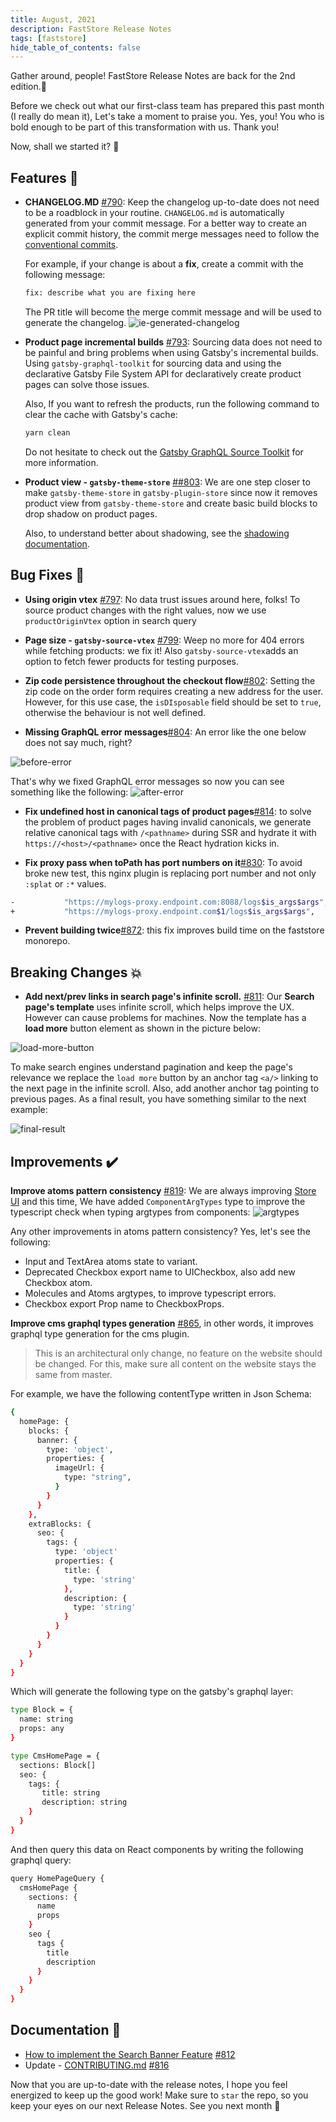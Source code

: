 ```yaml
---
title: August, 2021
description: FastStore Release Notes
tags: [faststore]
hide_table_of_contents: false
---
```


Gather around, people! FastStore Release Notes are back for the 2nd edition.🎊

Before we check out what our first-class team has prepared this past month (I really do mean it), Let's take a moment to praise you. Yes, you! You who is bold enough to be part of this transformation with us. Thank you!  

Now, shall we started it?  🚀

<!--truncate-->


## Features 🚀
- **CHANGELOG.MD** [#790](https://github.com/vtex/faststore/pull/790): Keep the changelog up-to-date  does not need to be a roadblock in your routine. `CHANGELOG.md` is automatically generated from your commit message. For a better way to create an explicit commit history, the commit merge messages need to follow the [conventional commits](https://www.conventionalcommits.org/en/v1.0.0/).

    For example, if your change is about a **fix**, create a commit with the following message:
    ```sh
    fix: describe what you are fixing here
    ```
    The PR title will become the merge commit message and will be used to generate the changelog.
    ![ie-generated-changelog](https://user-images.githubusercontent.com/1753396/123467151-8f56bf80-d5c6-11eb-9bec-acb305b09ac4.png)


- **Product page incremental builds** [#793](https://github.com/vtex/faststore/pull/793): Sourcing data does not need to be painful and bring problems when using Gatsby's incremental builds. Using `gatsby-graphql-toolkit` for sourcing data and using the declarative Gatsby File System API for declaratively create product pages can solve those issues. 

    Also, If you want to refresh the products, run the following command to clear the cache with Gatsby's cache:

    ```sh
    yarn clean

    ```
    Do not hesitate to check out the [Gatsby GraphQL Source Toolkit](https://github.com/gatsbyjs/gatsby-graphql-toolkit#gatsby-graphql-source-toolkit) for more information.

- **Product view - `gatsby-theme-store`** [##803](https://github.com/vtex/faststore/pull/803): We are one step closer to make `gatsby-theme-store` in `gatsby-plugin-store` since now it removes product view from `gatsby-theme-store` and create basic build blocks to drop shadow on product pages.

    Also, to understand better about shadowing, see the [shadowing documentation](https://github.com/vtex/faststore/blob/master/docs/shadowing.md).
   


## Bug Fixes 🐛

- **Using origin vtex** [#797](https://github.com/vtex/faststore/pull/797): No data trust issues around here, folks! To source product changes with the right values, now we use `productOriginVtex` option in search query 

- **Page size - `gatsby-source-vtex`** [#799](hhttps://github.com/vtex/faststore/pull/799): Weep no more for 404 errors while fetching products: we fix it! Also `gatsby-source-vtex`adds an option to fetch fewer products for testing purposes. 

- **Zip code persistence throughout the checkout flow**[#802](https://github.com/vtex/faststore/pull/802): Setting the zip code on the order form requires creating a new address for the user. However, for this use case, the `isDIsposable` field should be set to `true`, otherwise the behaviour is not well defined.

- **Missing GraphQL error messages**[#804](https://github.com/vtex/faststore/pull/804): An error like the one below does not say much, right? 

![before-error](https://user-images.githubusercontent.com/5691711/124333423-88055800-db6a-11eb-9e5c-f6bfe43a1e8a.png)

That's why we fixed GraphQL error messages so now you can see something like the following:
![after-error](https://user-images.githubusercontent.com/5691711/124333427-8d62a280-db6a-11eb-94a1-b32c83567605.png)

- **Fix undefined host in canonical tags of product pages**[#814](https://github.com/vtex/faststore/pull/814): to solve the problem of product pages having invalid canonicals, we generate relative canonical tags with `/<pathname>` during SSR and hydrate it with `https://<host>/<pathname>` once the React hydration kicks in.

- **Fix proxy pass when toPath has port numbers on it**[#830](https://github.com/vtex/faststore/pull/830): To avoid broke new test, this nginx plugin is replacing port number and not only `:splat` or `:*` values.

```sh
-           "https://mylogs-proxy.endpoint.com:8088/logs$is_args$args",
+           "https://mylogs-proxy.endpoint.com$1/logs$is_args$args",

```

- **Prevent building twice**[#872](https://github.com/vtex/faststore/pull/872): this fix improves build time on the faststore monorepo.

## Breaking Changes 💥

- **Add next/prev links in search page's infinite scroll.** [#811](https://github.com/vtex/faststore/pull/811): Our **Search page's template** uses infinite scroll, which helps improve the UX. However can cause problems for machines. Now the template has a **load more** button element as shown in the picture below:

![load-more-button](https://user-images.githubusercontent.com/1753396/124824085-4a2c7900-df48-11eb-9ba2-cd504faac7e3.png)

To make search engines understand pagination and keep the page's relevance we replace the `load more` button by an anchor tag `<a/>` linking to the next page in the infinite scroll. Also, add another anchor tag pointing to previous pages. As a final result, you have something similar to the next example:

![final-result](https://user-images.githubusercontent.com/1753396/124824941-611f9b00-df49-11eb-83d7-8108ad251355.png)

## Improvements ✔️
**Improve atoms pattern consistency** [#819](https://github.com/vtex/faststore/pull/819): We are always improving [Store UI](https://storeui.netlify.app/) and this time, We have added `ComponentArgTypes` type to improve the typescript check when typing argtypes from components:
![argtypes](https://user-images.githubusercontent.com/15680320/125642773-27945317-6663-4f03-8566-3f04d10b604d.png)

Any other improvements in atoms pattern consistency? Yes, let's see the following:

- Input and TextArea atoms state to variant.
- Deprecated Checkbox export name to UICheckbox, also add new Checkbox atom.
- Molecules and Atoms argtypes, to improve typescript errors.
- Checkbox export Prop name to CheckboxProps.


**Improve cms graphql types generation** [#865](https://github.com/vtex/faststore/pull/865), in other words, it improves graphql type generation for the cms plugin. 
> This is an architectural only change, no feature on the website should be changed. For this, make sure all content on the website stays the same from master.

For example, we have the following contentType written in Json Schema:

```sh
{
  homePage: {
    blocks: {
      banner: {
        type: 'object',
        properties: {
          imageUrl: {
            type: "string",
          }
        }
      }
    },
    extraBlocks: {
      seo: {
        tags: {
          type: 'object'
          properties: {
            title: {
              type: 'string'
            },
            description: {
              type: 'string'
            }
          }
        }
      }
    }
  }
}


```
Which will generate the following type on the gatsby's graphql layer:

```sh
type Block = {
  name: string
  props: any
}

type CmsHomePage = {
  sections: Block[]
  seo: {
    tags: {
       title: string
       description: string
    }
  }
}


```
And then query this data on React components by writing the following graphql query:

```sh
query HomePageQuery {
  cmsHomePage {
    sections: {
      name
      props
    }
    seo {
      tags {
        title
        description
      }
    }
  }
}

```


## Documentation 📑
- [How to implement the Search Banner Feature](https://github.com/vtex/faststore/blob/master/docs/how-to-create-banner-search.md) [#812](https://github.com/vtex/faststore/pull/812) 
- Update - [CONTRIBUTING.md](https://github.com/vtex/faststore/blob/master/CONTRIBUTING.MD) [#816](https://github.com/vtex/faststore/pull/816) 


Now that you are up-to-date with the release notes, I hope you feel energized to keep up the good work! Make sure to `star` the repo, so you keep your eyes on our next Release Notes.
See you next month 👋
